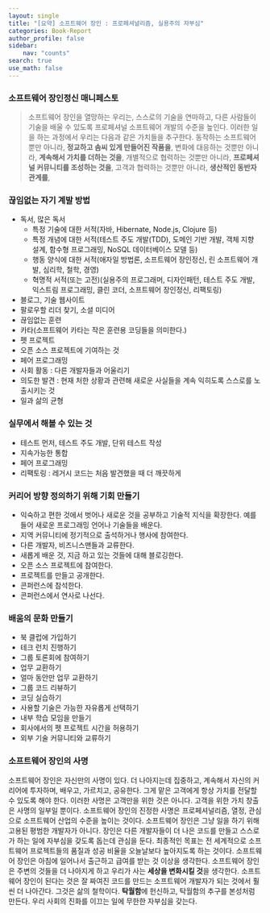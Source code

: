```yaml
---
layout: single
title: "[요약] 소프트웨어 장인 : 프로페셔널리즘, 실용주의 자부심"
categories: Book-Report
author_profile: false
sidebar:
    nav: "counts"
search: true
use_math: false
---
```


### 소프트웨어 장인정신 매니페스토
> 소프트웨어 장인을 열망하는 우리는, 스스로의 기술을 연마하고, 다른 사람들이 기술을 배울 수 있도록 프로페셔널 소프트웨어 개발의 수준을 높인다. 이러한 일을 하는 과정에서 우리는 다음과 같은 가치들을 추구한다.
> 동작하는 소프트웨어뿐만 아니라, **정교하고 솜씨 있게 만들어진 작품을**, 변화에 대응하는 것뿐만 아니라, **계속해서 가치를 더하는 것을**, 개별적으로 협력하는 것뿐만 아니라, **프로페셔널 커뮤니티를 조성하는 것을**, 고객과 협력하는 것뿐만 아니라, **생산적인 동반자 관계를**,

### 끊임없는 자기 계발 방법

- 독서, 많은 독서
    - 특정 기술에 대한 서적(자바, Hibernate, Node.js, Clojure 등)
    - 특정 개념에 대한 서적(테스트 주도 개발(TDD), 도메인 기반 개발, 객체 지향 설계, 함수형 프로그래밍, NoSQL 데이터베이스 모델 등)
    - 행동 양식에 대한 서적(애자일 방법론, 소프트웨어 장인정신, 린 소프트웨어 개발, 심리학, 철학, 경영)
    - 혁명적 서적(또는 고전)(실용주의 프로그래머, 디자인패턴, 테스트 주도 개발, 익스트림 프로그래밍, 클린 코더, 소프트웨어 장인정신, 리팩토링)
- 블로그, 기술 웹사이트
- 팔로우할 리더 찾기, 소셜 미디어
- 끊임없는 훈련
- 카타(소프트웨어 카타는 작은 훈련용 코딩들을 의미한다.)
- 펫 프로젝트
- 오픈 소스 프로젝트에 기여하는 것
- 페어 프로그래밍
- 사회 활동 : 다른 개발자들과 어울리기
- 의도한 발견 : 현재 처한 상황과 관련해 새로운 사실들을 계속 익히도록 스스로를 노출시키는 것
- 일과 삶의 균형

### 실무에서 해볼 수 있는 것
- 테스트 먼저, 테스트 주도 개발, 단위 테스트 작성
- 지속가능한 통합
- 페어 프로그래밍
- 리팩토링 : 레거시 코드는 처음 발견했을 때 더 깨끗하게

### 커리어 방향 정의하기 위해 기회 만들기
- 익숙하고 편한 것에서 벗어나 새로운 것을 공부하고 기술적 지식을 확장한다. 예를 들어 새로운 프로그래밍 언어나 기술들을 배운다.
- 지역 커뮤니티에 정기적으로 출석하거나 행사에 참여한다.
- 다른 개발자, 비즈니스맨들과 교류한다.
- 새롭게 배운 것, 지금 하고 있는 것들에 대해 블로깅한다.
- 오픈 소스 프로젝트에 참여한다.
- 프로젝트를 만들고 공개한다.
- 콘퍼런스에 참석한다.
- 콘퍼런스에서 연사로 나선다.

### 배움의 문화 만들기
- 북 클럽에 가입하기
- 테크 런치 진행하기
- 그룹 토론회에 참여하기
- 업무 교환하기
- 얼마 동안만 업무 교환하기
- 그룹 코드 리뷰하기
- 코딩 실습하기
- 사용할 기술은 가능한 자유롭게 선택하기
- 내부 학습 모임을 만들기
- 회사에서의 펫 프로젝트 시간을 허용하기
- 외부 기술 커뮤니티와 교류하기

### 소프트웨어 장인의 사명
소프트웨어 장인은 자신만의 사명이 있다. 더 나아지는데 집중하고, 계속해서 자신의 커리어에 투자하며, 배우고, 가르치고, 공유한다. 그게 맡은 고객에게 항상 가치를 전달할 수 있도록 해야 한다. 이러한 사명은 고객만을 위한 것은 아니다. 고객을 위한 가치 창출은 사명의 일부일 뿐이다. 소프트웨어 장인의 진정한 사명은 프로페셔널리즘, 열정, 관심으로 소프트웨어 산업의 수준을 높이는 것이다. 소프트웨어 장인은 그냥 일을 하기 위해 고용된 평범한 개발자가 아니다. 장인은 다른 개발자들이 더 나은 코드를 만들고 스스로가 하는 일에 자부심을 갖도록 돕는데 관심을 둔다. 최종적인 목표는 전 세계적으로 소프트웨어 프로젝트들의 품질과 성공 비율을 오늘날보다 높아지도록 하는 것이다.
소프트웨어 장인은 아침에 일어나서 출근하고 급여를 받는 것 이상을 생각한다. 소프트웨어 장인은 주변의 것들을 더 나아지게 하고 우리가 사는 **세상을 변화시킬 것**을 생각한다. 소프트웨어 장인이 된다는 것은 잘 짜여진 코드를 만드는 소프트웨어 개발자가 되는 것에서 훨씬 더 나아간다. 그것은 삶의 철학이다. **탁월함**에 헌신하고, 탁월함의 추구를 본성처럼 만든다. 우리 사회의 진화를 이끄는 일에 무한한 자부심을 갖는다.



